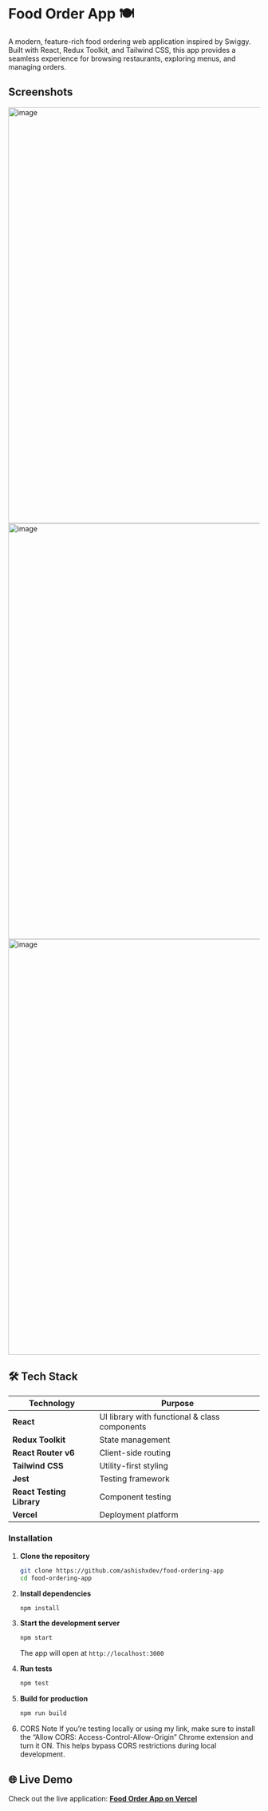 # Food Order App 🍽️

A modern, feature-rich food ordering web application inspired by Swiggy. Built with React, Redux Toolkit, and Tailwind CSS, this app provides a seamless experience for browsing restaurants, exploring menus, and managing orders.

## Screenshots
<img width="1470" height="832" alt="image" src="https://github.com/user-attachments/assets/05e5039f-efc3-479a-bf77-188c88a170f1" />
<img width="1470" height="831" alt="image" src="https://github.com/user-attachments/assets/1d7897f7-d28d-40ec-aef4-dd82c1e47565" />
<img width="1470" height="831" alt="image" src="https://github.com/user-attachments/assets/a0fd1122-e958-463a-a598-e45a2ebd75dc" />

## 🛠️ Tech Stack

| Technology | Purpose |
|------------|---------|
| **React** | UI library with functional & class components |
| **Redux Toolkit** | State management |
| **React Router v6** | Client-side routing |
| **Tailwind CSS** | Utility-first styling |
| **Jest** | Testing framework |
| **React Testing Library** | Component testing |
| **Vercel** | Deployment platform |

### Installation

1. **Clone the repository**
   ```bash
   git clone https://github.com/ashishxdev/food-ordering-app
   cd food-ordering-app
   ```

2. **Install dependencies**
   ```bash
   npm install
   ```

3. **Start the development server**
   ```bash
   npm start
   ```
   The app will open at `http://localhost:3000`

4. **Run tests**
   ```bash
   npm test
   ```

5. **Build for production**
   ```bash
   npm run build
   ```

6. CORS Note
If you’re testing locally or using my link, make sure to install the “Allow CORS: Access-Control-Allow-Origin” Chrome extension and turn it ON.
This helps bypass CORS restrictions during local development.

## 🌐 Live Demo

Check out the live application: [**Food Order App on Vercel**](https://food-ordering-app-git-main-aashishrana2004s-projects.vercel.app/)
